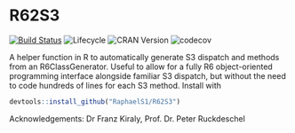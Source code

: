 # R62S3

[![Build Status](https://travis-ci.com/RaphaelS1/R62S3.svg?branch=master)](https://travis-ci.com/RaphaelS1/R62S3)
![Lifecycle](https://img.shields.io/badge/lifecycle-stable-brightgreen.svg)
![CRAN Version](http://www.r-pkg.org/badges/version/R62S3)
![codecov](https://codecov.io/gh/RaphaelS1/R62S3/branch/master/graph/badge.svg)

A helper function in R to automatically generate S3 dispatch and methods from an R6ClassGenerator.
Useful to allow for a fully R6 object-oriented programming interface alongside familiar S3 dispatch, but without the need to code hundreds of lines for each S3 method.
Install with

````R
devtools::install_github("RaphaelS1/R62S3")
````

Acknowledgements: Dr Franz Kiraly, Prof. Dr. Peter Ruckdeschel
